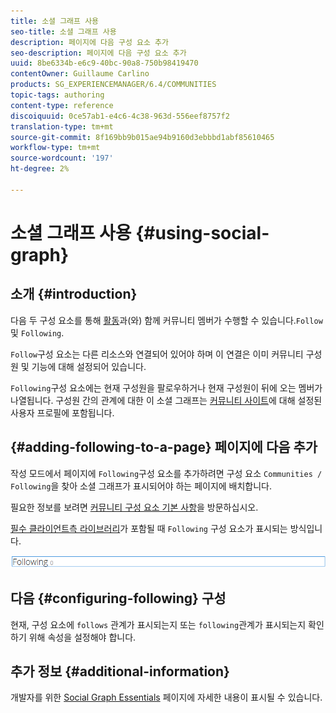 ```yaml
---
title: 소셜 그래프 사용
seo-title: 소셜 그래프 사용
description: 페이지에 다음 구성 요소 추가
seo-description: 페이지에 다음 구성 요소 추가
uuid: 8be6334b-e6c9-40bc-90a8-750b98419470
contentOwner: Guillaume Carlino
products: SG_EXPERIENCEMANAGER/6.4/COMMUNITIES
topic-tags: authoring
content-type: reference
discoiquuid: 0ce57ab1-e4c6-4c38-963d-556eef8757f2
translation-type: tm+mt
source-git-commit: 8f169bb9b015ae94b9160d3ebbbd1abf85610465
workflow-type: tm+mt
source-wordcount: '197'
ht-degree: 2%

---
```



# 소셜 그래프 사용 {#using-social-graph}

## 소개 {#introduction}

다음 두 구성 요소를 통해 [활동](activities.md)과(와) 함께 커뮤니티 멤버가 수행할 수 있습니다.`Follow`및 `Following`.

`Follow`구성 요소는 다른 리소스와 연결되어 있어야 하며 이 연결은 이미 커뮤니티 구성원 및 기능에 대해 설정되어 있습니다.

`Following`구성 요소에는 현재 구성원을 팔로우하거나 현재 구성원이 뒤에 오는 멤버가 나열됩니다. 구성원 간의 관계에 대한 이 소셜 그래프는 [커뮤니티 사이트](overview.md#communitiessites)에 대해 설정된 사용자 프로필에 포함됩니다.

## {#adding-following-to-a-page} 페이지에 다음 추가

작성 모드에서 페이지에 `Following`구성 요소를 추가하려면 구성 요소 `Communities / Following`을 찾아 소셜 그래프가 표시되어야 하는 페이지에 배치합니다.

필요한 정보를 보려면 [커뮤니티 구성 요소 기본 사항](basics.md)을 방문하십시오.

[필수 클라이언트측 라이브러리](essentials-socialgraph.md#essentials-for-client-side)가 포함될 때 `Following` 구성 요소가 표시되는 방식입니다.

![chlimage_1-447](assets/chlimage_1-447.png)

## 다음 {#configuring-following} 구성

현재, 구성 요소에 `follows` 관계가 표시되는지 또는 `following`관계가 표시되는지 확인하기 위해 속성을 설정해야 합니다.

## 추가 정보 {#additional-information}

개발자를 위한 [Social Graph Essentials](essentials-socialgraph.md) 페이지에 자세한 내용이 표시될 수 있습니다.
